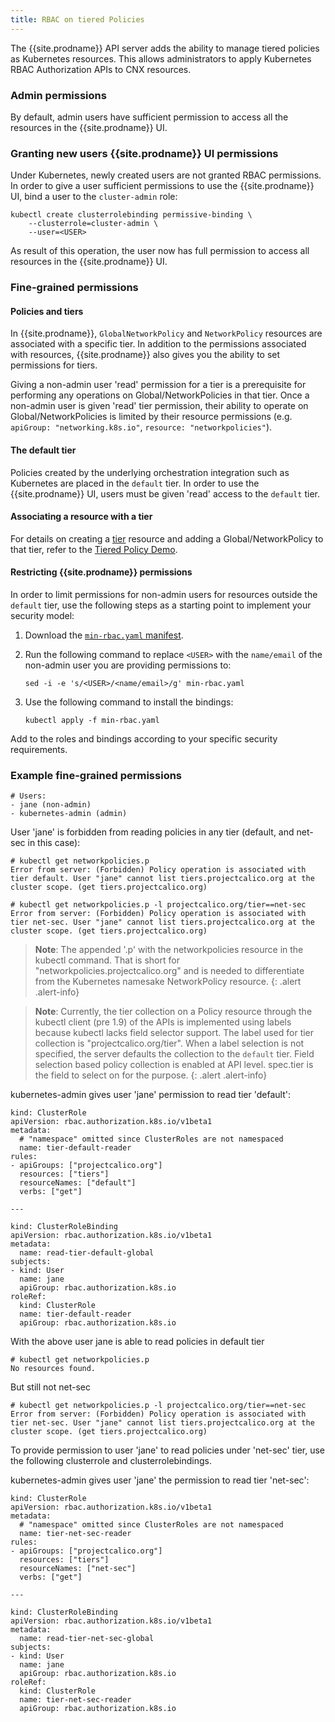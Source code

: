 ```yaml
---
title: RBAC on tiered Policies
---
```


The {{site.prodname}} API server adds the ability to manage tiered
policies as Kubernetes resources. This allows administrators to apply
Kubernetes RBAC Authorization APIs to CNX resources.

### Admin permissions

By default, admin users have sufficient permission to access all the resources
in the {{site.prodname}} UI.

### Granting new users {{site.prodname}} UI permissions

Under Kubernetes, newly created users are not granted RBAC permissions. In
order to give a user sufficient permissions to use the {{site.prodname}} UI,
bind a user to the `cluster-admin` role:

```
kubectl create clusterrolebinding permissive-binding \
    --clusterrole=cluster-admin \
    --user=<USER>
```

As result of this operation, the user now has full permission to access all
resources in the {{site.prodname}} UI.

### Fine-grained permissions

#### Policies and tiers

In {{site.prodname}}, `GlobalNetworkPolicy` and `NetworkPolicy` resources
are associated with a specific tier. In addition to the permissions associated
with resources, {{site.prodname}} also gives you the ability to set permissions
for tiers.

Giving a non-admin user 'read' permission for a tier is a prerequisite for
performing any operations on Global/NetworkPolicies in that tier. Once a
non-admin user is given 'read' tier permission, their ability to operate on
Global/NetworkPolicies is limited by their resource permissions (e.g.
`apiGroup: "networking.k8s.io"`, `resource: "networkpolicies"`).

#### The default tier

Policies created by the underlying orchestration integration such as Kubernetes
are placed in the `default` tier. In order to use the {{site.prodname}} UI,
users must be given 'read' access to the `default` tier.

#### Associating a resource with a tier

For details on creating a [tier]({{site.baseurl}}/{{page.version}}/reference/calicoctl/resources/tier)
resource and adding a Global/NetworkPolicy to that tier, refer to the
[Tiered Policy Demo]({{site.baseurl}}/{{page.version}}/getting-started/cnx/tiered-policy-cnx).

#### Restricting {{site.prodname}} permissions

In order to limit permissions for non-admin users for resources
outside the `default` tier, use the following steps as a starting point
to implement your security model:

1. Download the [`min-rbac.yaml` manifest]({{site.baseurl}}/{{page.version}}/getting-started/kubernetes/installation/hosted/cnx/demo-manifests/min-rbac.yaml).

1. Run the following command to replace `<USER>` with the `name/email` of
   the non-admin user you are providing permissions to:

   ```
   sed -i -e 's/<USER>/<name/email>/g' min-rbac.yaml
   ```

1. Use the following command to install the bindings:

   ```
   kubectl apply -f min-rbac.yaml
   ```

Add to the roles and bindings according to your specific security requirements.

### Example fine-grained permissions

```
# Users:
- jane (non-admin)
- kubernetes-admin (admin)
```

User 'jane' is forbidden from reading policies in any tier (default, and
net-sec in this case):

```
# kubectl get networkpolicies.p
Error from server: (Forbidden) Policy operation is associated with tier default. User "jane" cannot list tiers.projectcalico.org at the cluster scope. (get tiers.projectcalico.org)

# kubectl get networkpolicies.p -l projectcalico.org/tier==net-sec
Error from server: (Forbidden) Policy operation is associated with tier net-sec. User "jane" cannot list tiers.projectcalico.org at the cluster scope. (get tiers.projectcalico.org)
```

> **Note**: The appended '.p' with the networkpolicies resource in the kubectl
  command. That is short for "networkpolicies.projectcalico.org" and is needed
  to differentiate from the Kubernetes namesake NetworkPolicy resource.
{: .alert .alert-info}

> **Note**: Currently, the tier collection on a Policy resource through the
  kubectl client (pre 1.9) of the APIs is implemented using labels because
  kubectl lacks field selector support. The label used for tier collection
  is "projectcalico.org/tier". When a label selection is not specified, the
  server defaults the collection to the `default` tier. Field selection based
  policy collection is enabled at API level. spec.tier is the field to select
  on for the purpose.
{: .alert .alert-info}

kubernetes-admin gives user 'jane' permission to read tier 'default':

```
kind: ClusterRole
apiVersion: rbac.authorization.k8s.io/v1beta1
metadata:
  # "namespace" omitted since ClusterRoles are not namespaced
  name: tier-default-reader
rules:
- apiGroups: ["projectcalico.org"]
  resources: ["tiers"]
  resourceNames: ["default"]
  verbs: ["get"]

---

kind: ClusterRoleBinding
apiVersion: rbac.authorization.k8s.io/v1beta1
metadata:
  name: read-tier-default-global
subjects:
- kind: User
  name: jane
  apiGroup: rbac.authorization.k8s.io
roleRef:
  kind: ClusterRole
  name: tier-default-reader
  apiGroup: rbac.authorization.k8s.io
```

With the above user jane is able to read policies in default tier
```
# kubectl get networkpolicies.p
No resources found.
```
But still not net-sec
```
# kubectl get networkpolicies.p -l projectcalico.org/tier==net-sec
Error from server: (Forbidden) Policy operation is associated with tier net-sec. User "jane" cannot list tiers.projectcalico.org at the cluster scope. (get tiers.projectcalico.org)
```

To provide permission to user 'jane' to read policies under 'net-sec' tier,
use the following clusterrole and clusterrolebindings.

kubernetes-admin gives user 'jane' the permission to read tier 'net-sec':
```
kind: ClusterRole
apiVersion: rbac.authorization.k8s.io/v1beta1
metadata:
  # "namespace" omitted since ClusterRoles are not namespaced
  name: tier-net-sec-reader
rules:
- apiGroups: ["projectcalico.org"]
  resources: ["tiers"]
  resourceNames: ["net-sec"]
  verbs: ["get"]

---

kind: ClusterRoleBinding
apiVersion: rbac.authorization.k8s.io/v1beta1
metadata:
  name: read-tier-net-sec-global
subjects:
- kind: User
  name: jane
  apiGroup: rbac.authorization.k8s.io
roleRef:
  kind: ClusterRole
  name: tier-net-sec-reader
  apiGroup: rbac.authorization.k8s.io
```
